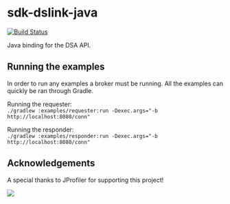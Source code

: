 # sdk-dslink-java

[![Build Status](https://travis-ci.org/IOT-DSA/sdk-dslink-java.svg?branch=master)](https://travis-ci.org/IOT-DSA/sdk-dslink-java)

Java binding for the DSA API.

## Running the examples

In order to run any examples a broker must be running. All the examples can
quickly be ran through Gradle.

Running the requester: <br />
`./gradlew :examples/requester:run -Dexec.args="-b http://localhost:8080/conn"`

Running the responder: <br />
`./gradlew :examples/responder:run -Dexec.args="-b http://localhost:8080/conn"`

## Acknowledgements

A special thanks to JProfiler for supporting this project!

[![](https://www.ej-technologies.com/images/product_banners/jprofiler_small.png)](http://www.ej-technologies.com/products/jprofiler/overview.html)
